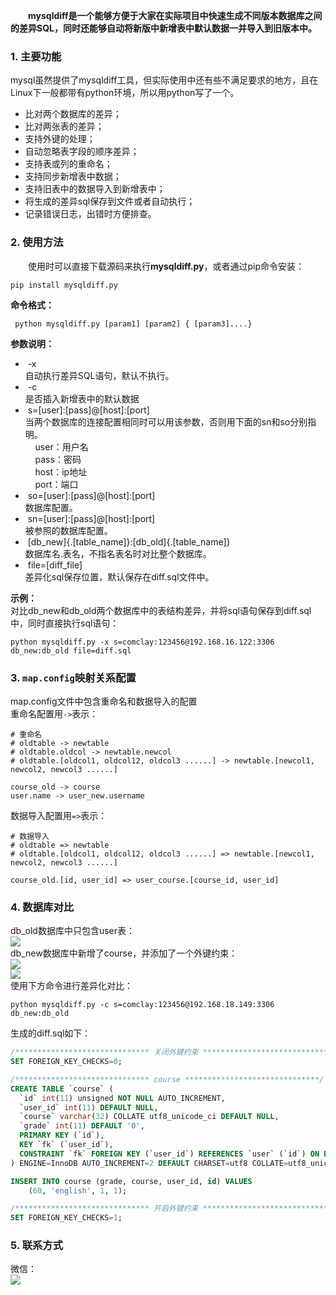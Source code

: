 &emsp;&emsp;**mysqldiff是一个能够方便于大家在实际项目中快速生成不同版本数据库之间的差异SQL，同时还能够自动将新版中新增表中默认数据一并导入到旧版本中。**

### 1\. 主要功能 ###  
mysql虽然提供了mysqldiff工具，但实际使用中还有些不满足要求的地方，且在Linux下一般都带有python环境，所以用python写了一个。  
*  比对两个数据库的差异；  
*  比对两张表的差异；  
*  支持外键的处理；
*  自动忽略表字段的顺序差异；
*  支持表或列的重命名；    
*  支持同步新增表中数据；  
*  支持旧表中的数据导入到新增表中；  
*  将生成的差异sql保存到文件或者自动执行；  
*  记录错误日志，出错时方便排查。

### 2\. 使用方法  
&emsp;&emsp;使用时可以直接下载源码来执行**mysqldiff.py**，或者通过pip命令安装：  
 ```
 pip install mysqldiff.py
 ```
**命令格式：**  
```
 python mysqldiff.py [param1] [param2] { [param3]....}
 ```
**参数说明：**  
*  -x  
 自动执行差异SQL语句，默认不执行。
*  -c  
 是否插入新增表中的默认数据  
*  s=[user]:[pass]@[host]:[port]  
 当两个数据库的连接配置相同时可以用该参数，否则用下面的sn和so分别指明。  
     user：用户名  
     pass：密码  
     host：ip地址  
     port：端口  
*  so=[user]:[pass]@[host]:[port]  
 数据库配置。  
*  sn=[user]:[pass]@[host]:[port]  
 被参照的数据库配置。  
*  [db_new]{.[table_name]}:[db_old]{.[table_name]}  
 数据库名.表名，不指名表名时对比整个数据库。  
*  file=[diff_file]  
 差异化sql保存位置，默认保存在diff.sql文件中。  

**示例：**  
 对比db_new和db_old两个数据库中的表结构差异，并将sql语句保存到diff.sql中，同时直接执行sql语句：
 ```
 python mysqldiff.py -x s=comclay:123456@192.168.16.122:3306 db_new:db_old file=diff.sql
 ```
### 3\. `map.config`映射关系配置 ###   
map.config文件中包含重命名和数据导入的配置  
重命名配置用`->`表示：  
```
# 重命名
# oldtable -> newtable
# oldtable.oldcol -> newtable.newcol
# oldtable.[oldcol1, oldcol12, oldcol3 ......] -> newtable.[newcol1, newcol2, newcol3 ......]

course_old -> course
user.name -> user_new.username
```
数据导入配置用`=>`表示：
```
# 数据导入
# oldtable => newtable
# oldtable.[oldcol1, oldcol12, oldcol3 ......] => newtable.[newcol1, newcol2, newcol3 ......]

course_old.[id, user_id] => user_course.[course_id, user_id]
```
### 4\. 数据库对比 ###  
db_old数据库中只包含user表：  
 ![](https://i.imgur.com/YJfklRk.png)  
db_new数据库中新增了course，并添加了一个外键约束：  
 ![](https://i.imgur.com/Yq2AQa5.png)  
 ![](https://i.imgur.com/Z2uUhiv.png)  
使用下方命令进行差异化对比：  
 ```
 python mysqldiff.py -c s=comclay:123456@192.168.18.149:3306 db_new:db_old
 ```
生成的diff.sql如下：  
```sql
/****************************** 关闭外键约束 ******************************/
SET FOREIGN_KEY_CHECKS=0;

/****************************** course ******************************/
CREATE TABLE `course` (
  `id` int(11) unsigned NOT NULL AUTO_INCREMENT,
  `user_id` int(11) DEFAULT NULL,
  `course` varchar(32) COLLATE utf8_unicode_ci DEFAULT NULL,
  `grade` int(11) DEFAULT '0',
  PRIMARY KEY (`id`),
  KEY `fk` (`user_id`),
  CONSTRAINT `fk` FOREIGN KEY (`user_id`) REFERENCES `user` (`id`) ON DELETE NO ACTION ON UPDATE CASCADE
) ENGINE=InnoDB AUTO_INCREMENT=2 DEFAULT CHARSET=utf8 COLLATE=utf8_unicode_ci;

INSERT INTO course (grade, course, user_id, id) VALUES 
	(60, 'english', 1, 1);

/****************************** 开启外键约束 ******************************/
SET FOREIGN_KEY_CHECKS=1;

```
### 5\. 联系方式 ###  
微信：  
![](https://i.imgur.com/1wmotfT.jpg)
